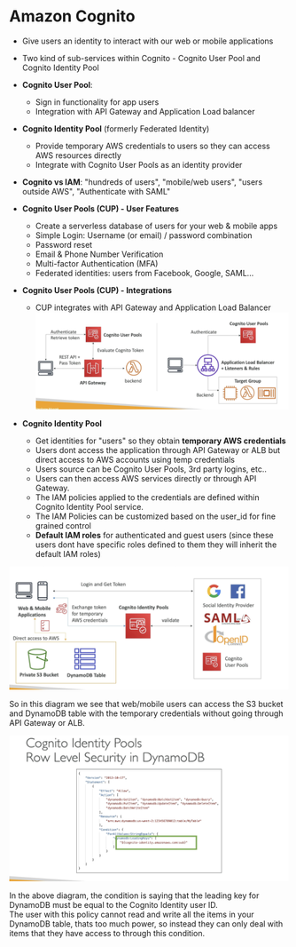 # Amazon Cognito

  - Give users an identity to interact with our web or mobile applications
  - Two kind of sub-services within Cognito - Cognito User Pool and Cognito Identity Pool
  - **Cognito User Pool**:
    - Sign in functionality for app users 
    - Integration with API Gateway and Application Load balancer
  - **Cognito Identity Pool** (formerly Federated Identity)
    - Provide temporary AWS credentials to users so they can access AWS resources directly
    - Integrate with Cognito User Pools as an identity provider
  - **Cognito vs IAM**: "hundreds of users", "mobile/web users", "users outside AWS", "Authenticate with SAML"

- **Cognito User Pools (CUP) - User Features**  
  
  - Create a serverless database of users for your web & mobile apps
  - Simple Login: Username (or email) / password combination
  - Password reset
  - Email & Phone Number Verification
  - Multi-factor Authentication (MFA)
  - Federated identities: users from Facebook, Google, SAML…

- **Cognito User Pools (CUP) - Integrations**  
  
  - CUP integrates with API Gateway and Application Load Balancer  
  ![Alt text](images/CUP_Integration.png)

- **Cognito Identity Pool**   
  
  - Get identities for "users" so they obtain **temporary AWS credentials**
  - Users dont access the application through API Gateway or ALB but direct access to AWS accounts using temp credentials
  - Users source can be Cognito User Pools, 3rd party logins, etc..
  - Users can then access AWS services directly or through API Gateway.
  - The IAM policies applied to the credentials are defined within Cognito Identity Pool service.
  - The IAM Policies can be customized based on the user_id for fine grained control
  - **Default IAM roles** for authenticated and guest users (since these users dont have specific roles defined to them they will inherit the default IAM roles)

![Alt text](images/CIP_Example.png)

So in this diagram we see that web/mobile users can access the S3 bucket and DynamoDB table with the temporary credentials without going through API Gateway or ALB.

![Alt text](images/CIP_2.png)

In the above diagram, the condition is saying that the leading key for DynamoDB must be equal to the Cognito Identity user ID.  
The user with this policy cannot read and write all the items in your DynamoDB table, thats too much power, so instead they can only deal with items that they have access to through this condition.  